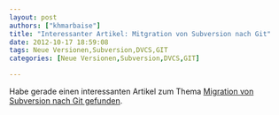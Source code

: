 ```yaml
---
layout: post
authors: ["khmarbaise"]
title: "Interessanter Artikel: Mitgration von Subversion nach Git"
date: 2012-10-17 18:59:08
tags: Neue Versionen,Subversion,DVCS,GIT
categories: [Neue Versionen,Subversion,DVCS,GIT]

---
```

Habe gerade einen interessanten Artikel zum Thema <a href="http://www.drdobbs.com/architecture-and-design/migrating-from-subversion-to-git-and-the/240009175"  title="Migration from Subversion to Git">Migration von Subversion nach Git gefunden</a>.

